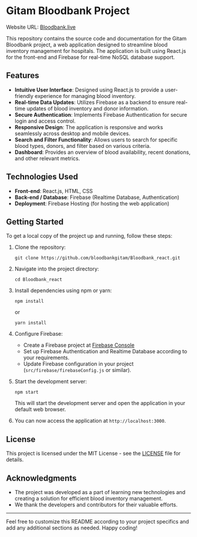 # Gitam Bloodbank Project

Website URL: <a href="https://bloodbankgitam.github.io/Bloodbank_react/">Bloodbank.live</a>

This repository contains the source code and documentation for the Gitam Bloodbank project, a web application designed to streamline blood inventory management for hospitals. The application is built using React.js for the front-end and Firebase for real-time NoSQL database support.

## Features

- **Intuitive User Interface**: Designed using React.js to provide a user-friendly experience for managing blood inventory.
- **Real-time Data Updates**: Utilizes Firebase as a backend to ensure real-time updates of blood inventory and donor information.
- **Secure Authentication**: Implements Firebase Authentication for secure login and access control.
- **Responsive Design**: The application is responsive and works seamlessly across desktop and mobile devices.
- **Search and Filter Functionality**: Allows users to search for specific blood types, donors, and filter based on various criteria.
- **Dashboard**: Provides an overview of blood availability, recent donations, and other relevant metrics.

## Technologies Used

- **Front-end**: React.js, HTML, CSS
- **Back-end / Database**: Firebase (Realtime Database, Authentication)
- **Deployment**: Firebase Hosting (for hosting the web application)

## Getting Started

To get a local copy of the project up and running, follow these steps:

1. Clone the repository:
   ```
   git clone https://github.com/bloodbankgitam/Bloodbank_react.git
   ```
   
2. Navigate into the project directory:
   ```
   cd Bloodbank_react
   ```
   
3. Install dependencies using npm or yarn:
   ```
   npm install
   ```
   or
   ```
   yarn install
   ```

4. Configure Firebase:
   - Create a Firebase project at [Firebase Console](https://console.firebase.google.com/)
   - Set up Firebase Authentication and Realtime Database according to your requirements.
   - Update Firebase configuration in your project (`src/firebase/firebaseConfig.js` or similar).

5. Start the development server:
   ```
   npm start
   ```
   This will start the development server and open the application in your default web browser.

6. You can now access the application at `http://localhost:3000`.

## License

This project is licensed under the MIT License - see the [LICENSE](LICENSE) file for details.

## Acknowledgments
- The project was developed as a part of learning new technologies and creating a solution for efficient blood inventory management.
- We thank the developers and contributors for their valuable efforts.

---

Feel free to customize this README according to your project specifics and add any additional sections as needed. Happy coding!
